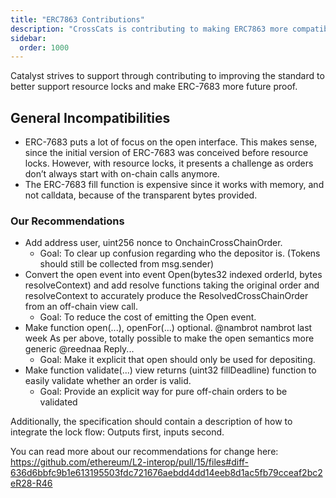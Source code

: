 ```yaml
---
title: "ERC7863 Contributions"
description: "CrossCats is contributing to making ERC7863 more compatible with resourec locks."
sidebar:
  order: 1000
---
```


Catalyst strives to support through contributing to improving the standard to better support resource locks and make ERC-7683 more future proof.

## General Incompatibilities

* ERC-7683 puts a lot of focus on the open interface. This makes sense, since the initial version of ERC-7683 was conceived before resource locks. However, with resource locks, it presents a challenge as orders don’t always start with on-chain calls anymore. 
* The ERC-7683 fill function is expensive since it works with memory, and not calldata, because of the transparent bytes provided.

### Our Recommendations

* Add address user, uint256 nonce to OnchainCrossChainOrder.
  * Goal: To clear up confusion regarding who the depositor is. (Tokens should still be collected from msg.sender)
* Convert the open event into event Open(bytes32 indexed orderId, bytes resolveContext) and add resolve functions taking the original order and resolveContext to accurately produce the ResolvedCrossChainOrder from an off-chain view call.
  * Goal: To reduce the cost of emitting the Open event.
* Make function open(...), openFor(...) optional.
@nambrot nambrot last week
As per above, totally possible to make the open semantics more generic
 @reednaa	Reply...
  * Goal: Make it explicit that open should only be used for depositing.
* Make function validate(...) view returns (uint32 fillDeadline) function to easily validate whether an order is valid.
  * Goal: Provide an explicit way for pure off-chain orders to be validated

Additionally, the specification should  contain a description of how to integrate the lock flow: Outputs first, inputs second.

You can read more about our recommendations for change here: 
https://github.com/ethereum/L2-interop/pull/15/files#diff-636d6bbfc9b1e613195503fdc721676aebdd4dd14eeb8d1ac5fb79cceaf2bc2eR28-R46